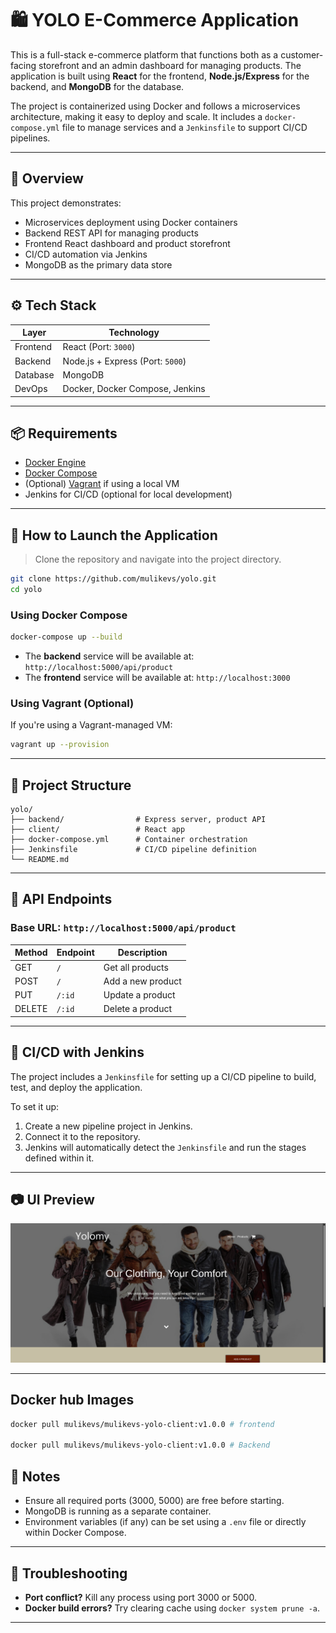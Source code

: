 
# 🛍️ YOLO E-Commerce Application

This is a full-stack e-commerce platform that functions both as a customer-facing storefront and an admin dashboard for managing products. The application is built using **React** for the frontend, **Node.js/Express** for the backend, and **MongoDB** for the database.

The project is containerized using Docker and follows a microservices architecture, making it easy to deploy and scale. It includes a `docker-compose.yml` file to manage services and a `Jenkinsfile` to support CI/CD pipelines.

---

## 🚀 Overview

This project demonstrates:

- Microservices deployment using Docker containers
- Backend REST API for managing products
- Frontend React dashboard and product storefront
- CI/CD automation via Jenkins
- MongoDB as the primary data store

---

## ⚙️ Tech Stack

| Layer      | Technology                       |
|------------|----------------------------------|
| Frontend   | React (Port: `3000`)             |
| Backend    | Node.js + Express (Port: `5000`) |
| Database   | MongoDB                          |
| DevOps     | Docker, Docker Compose, Jenkins  |

---

## 📦 Requirements

- [Docker Engine](https://docs.docker.com/engine/install/)
- [Docker Compose](https://docs.docker.com/compose/)
- (Optional) [Vagrant](https://www.vagrantup.com/) if using a local VM
- Jenkins for CI/CD (optional for local development)

---

## 🚀 How to Launch the Application

> Clone the repository and navigate into the project directory.

```bash
git clone https://github.com/mulikevs/yolo.git
cd yolo
```

### Using Docker Compose

```bash
docker-compose up --build
```

- The **backend** service will be available at: `http://localhost:5000/api/product`
- The **frontend** service will be available at: `http://localhost:3000`

### Using Vagrant (Optional)

If you're using a Vagrant-managed VM:

```bash
vagrant up --provision
```

---

## 📁 Project Structure

```
yolo/
├── backend/                # Express server, product API
├── client/                 # React app
├── docker-compose.yml      # Container orchestration
├── Jenkinsfile             # CI/CD pipeline definition
└── README.md
```

---

## 🧪 API Endpoints

### Base URL: `http://localhost:5000/api/product`

| Method | Endpoint       | Description              |
|--------|----------------|--------------------------|
| GET    | `/`            | Get all products         |
| POST   | `/`            | Add a new product        |
| PUT    | `/:id`         | Update a product         |
| DELETE | `/:id`         | Delete a product         |

---

## 🔧 CI/CD with Jenkins

The project includes a `Jenkinsfile` for setting up a CI/CD pipeline to build, test, and deploy the application.

To set it up:

1. Create a new pipeline project in Jenkins.
2. Connect it to the repository.
3. Jenkins will automatically detect the `Jenkinsfile` and run the stages defined within it.

---

## 📷 UI Preview

![App Preview](preview.png)

---

## Docker hub Images
```bash
docker pull mulikevs/mulikevs-yolo-client:v1.0.0 # frontend

docker pull mulikevs/mulikevs-yolo-client:v1.0.0 # Backend
```

## 📌 Notes

- Ensure all required ports (3000, 5000) are free before starting.
- MongoDB is running as a separate container.
- Environment variables (if any) can be set using a `.env` file or directly within Docker Compose.

---

## 🧼 Troubleshooting

- **Port conflict?** Kill any process using port 3000 or 5000.
- **Docker build errors?** Try clearing cache using `docker system prune -a`.

---


